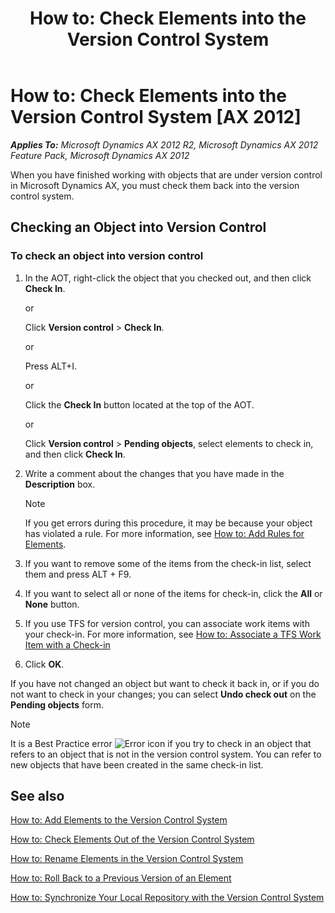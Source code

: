 ﻿---
title: 'How to: Check Elements into the Version Control System'
TOCTitle: 'How to: Check Elements into the Version Control System'
ms:assetid: d3ea22a7-26d8-46d4-8060-ce11bc68a4d8
ms:mtpsurl: https://msdn.microsoft.com/en-us/library/Aa872655(v=AX.60)
ms:contentKeyID: 35268204
ms.date: 11/07/2012
mtps_version: v=AX.60
---

# How to: Check Elements into the Version Control System [AX 2012]


_**Applies To:** Microsoft Dynamics AX 2012 R2, Microsoft Dynamics AX 2012 Feature Pack, Microsoft Dynamics AX 2012_

When you have finished working with objects that are under version control in Microsoft Dynamics AX, you must check them back into the version control system.

## Checking an Object into Version Control

### To check an object into version control

1.  In the AOT, right-click the object that you checked out, and then click **Check In**.
    
    or
    
    Click **Version control** \> **Check In**.
    
    or
    
    Press ALT+I.
    
    or
    
    Click the **Check In** button located at the top of the AOT.
    
    or
    
    Click **Version control** \> **Pending objects**, select elements to check in, and then click **Check In**.

2.  Write a comment about the changes that you have made in the **Description** box.
    

    > [!NOTE]
    > <P>If you get errors during this procedure, it may be because your object has violated a rule. For more information, see <A href="how-to-add-rules-for-elements.md">How to: Add Rules for Elements</A>.</P>



3.  If you want to remove some of the items from the check-in list, select them and press ALT + F9.

4.  If you want to select all or none of the items for check-in, click the **All** or **None** button.

5.  If you use TFS for version control, you can associate work items with your check-in. For more information, see [How to: Associate a TFS Work Item with a Check-in](how-to-associate-a-tfs-work-item-with-a-check-in.md)

6.  Click **OK**.

If you have not changed an object but want to check it back in, or if you do not want to check in your changes; you can select **Undo check out** on the **Pending objects** form.


> [!NOTE]
> <P>It is a Best Practice error <IMG title="Error icon" alt="Error icon" src="images/Aa872655.ErrorIcon(AX.60).gif"> if you try to check in an object that refers to an object that is not in the version control system. You can refer to new objects that have been created in the same check-in list.</P>



## See also

[How to: Add Elements to the Version Control System](how-to-add-elements-to-the-version-control-system.md)

[How to: Check Elements Out of the Version Control System](how-to-check-elements-out-of-the-version-control-system.md)

[How to: Rename Elements in the Version Control System](how-to-rename-elements-in-the-version-control-system.md)

[How to: Roll Back to a Previous Version of an Element](how-to-roll-back-to-a-previous-version-of-an-element.md)

[How to: Synchronize Your Local Repository with the Version Control System](how-to-synchronize-your-local-repository-with-the-version-control-system.md)


